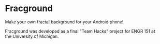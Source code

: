 # Fracground
Make your own fractal background for your Android phone!

Fracground was developed as a final "Team Hacks" project for ENGR 151 at the University of Michigan.

